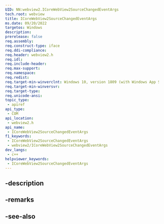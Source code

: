 ```yaml
---
UID: NN:webview2.ICoreWebView2SourceChangedEventArgs
tech.root: webview
title: ICoreWebView2SourceChangedEventArgs
ms.date: 09/20/2022
targetos: Windows
description: 
prerelease: false
req.assembly: 
req.construct-type: iface
req.ddi-compliance: 
req.header: webview2.h
req.idl: 
req.include-header: 
req.max-support: 
req.namespace: 
req.redist: 
req.target-min-winverclnt: Windows 10, version 1809 (with Windows App SDK 1.1 or later)
req.target-min-winversvr: 
req.target-type: 
req.unicode-ansi: 
topic_type:
 - apiref
api_type:
 - COM
api_location:
 - webview2.h
api_name:
 - ICoreWebView2SourceChangedEventArgs
f1_keywords:
 - ICoreWebView2SourceChangedEventArgs
 - webview2/ICoreWebView2SourceChangedEventArgs
dev_langs:
 - c++
helpviewer_keywords:
 - ICoreWebView2SourceChangedEventArgs
---
```


## -description

## -remarks

## -see-also

